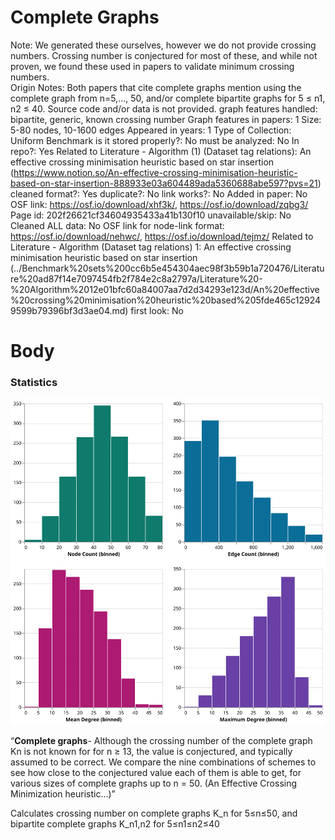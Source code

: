 # Complete Graphs

Note: We generated these ourselves, however we do not provide crossing numbers. Crossing number is conjectured for most of these, and while not proven, we found these used in papers to validate minimum crossing numbers.  
Origin Notes: Both papers that cite complete graphs mention using the complete graph from n=5,…, 50, and/or complete bipartite graphs for 5 ≤ n1, n2 ≤ 40. Source code and/or data is not provided.
graph features handled: bipartite, generic, known crossing number
Graph features in papers: 1
Size: 5-80 nodes, 10-1600 edges
Appeared in years: 1
Type of Collection: Uniform Benchmark
is it stored properly?: No
must be analyzed: No
In repo?: Yes
Related to Literature - Algorithm (1) (Dataset tag relations): An effective crossing minimisation heuristic based on star insertion (https://www.notion.so/An-effective-crossing-minimisation-heuristic-based-on-star-insertion-888933e03a604489ada5360688abe597?pvs=21)
cleaned format?: Yes
duplicate?: No
link works?: No
Added in paper: No
OSF link: https://osf.io/download/xhf3k/, https://osf.io/download/zqbg3/
Page id: 202f26621cf34604935433a41b130f10
unavailable/skip: No
Cleaned ALL data: No
OSF link for node-link format: https://osf.io/download/nehwc/, https://osf.io/download/tejmz/
Related to Literature - Algorithm (Dataset tag relations) 1: An effective crossing minimisation heuristic based on star insertion (../Benchmark%20sets%200cc6b5e454304aec98f3b59b1a720476/Literature%20ad87f14e7097454fb2f784e2c8a2797a/Literature%20-%20Algorithm%2012e01bfc60a84007aa7d2d34293e123d/An%20effective%20crossing%20minimisation%20heuristic%20based%205fde465c129249599b79396bf3d3ae04.md)
first look: No

# Body

### Statistics

![four_in_one.svg](Complete%20Graphs%20202f26621cf34604935433a41b130f10/four_in_one.svg)

“**Complete graphs**- Although the crossing number of the complete graph Kn is not known for for n ≥ 13, the value is conjectured, and typically assumed to be correct. We compare the nine combinations of schemes to see how close to the conjectured value each of them is able to get, for various sizes of complete graphs up to n = 50. (An Effective Crossing Minimization heuristic…)”

Calculates crossing number on complete graphs K_n for 5≤n≤50, and bipartite complete graphs K_n1,n2 for 5≤n1≤n2≤40